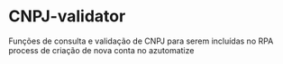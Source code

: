 # CNPJ-validator
Funções de consulta e validação de CNPJ para serem incluídas no RPA process de criação de nova conta no azutomatize
